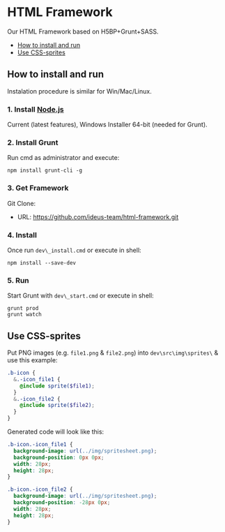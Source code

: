 # HTML Framework
Our HTML Framework based on H5BP+Grunt+SASS.
* [How to install and run](#how-to-install-and-run)
* [Use CSS-sprites](#use-css-sprites)

## How to install and run
Instalation procedure is similar for Win/Mac/Linux.

### 1. Install [Node.js](https://nodejs.org/en/download/current/)
Current (latest features), Windows Installer 64-bit (needed for Grunt).

### 2. Install Grunt
Run cmd as administrator and execute:

```shell
npm install grunt-cli -g
```

### 3. Get Framework
Git Clone:
- URL: https://github.com/ideus-team/html-framework.git

### 4. Install
Once run `dev\_install.cmd` or execute in shell:

```shell
npm install --save-dev
```

### 5. Run
Start Grunt with `dev\_start.cmd` or execute in shell:

```shell
grunt prod
grunt watch
```

## Use CSS-sprites

Put PNG images (e.g. `file1.png` & `file2.png`) into `dev\src\img\sprites\` & use this example:

```scss
.b-icon {
  &.-icon_file1 {
    @include sprite($file1);
  }
  &.-icon_file2 {
    @include sprite($file2);
  }
}
```

Generated code will look like this:

```css
.b-icon.-icon_file1 {
  background-image: url(../img/spritesheet.png);
  background-position: 0px 0px;
  width: 28px;
  height: 28px;
}

.b-icon.-icon_file2 {
  background-image: url(../img/spritesheet.png);
  background-position: -28px 0px;
  width: 28px;
  height: 28px;
}
```
